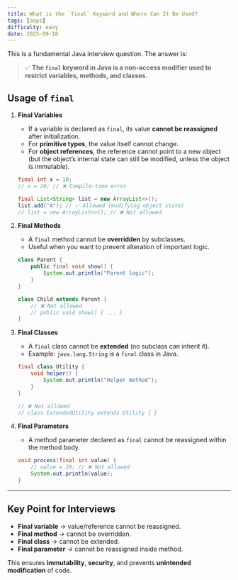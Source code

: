 ```yaml
---
title: What is the `final` Keyword and Where Can It Be Used?
tags: [oops]
difficulty: easy
date: 2025-09-10
---
```


This is a fundamental Java interview question. The answer is:

> ✅ **The `final` keyword in Java is a non-access modifier used to restrict variables, methods, and classes.**

## Usage of `final`

1. **Final Variables**  
   - If a variable is declared as `final`, its value **cannot be reassigned** after initialization.  
   - For **primitive types**, the value itself cannot change.  
   - For **object references**, the reference cannot point to a new object (but the object’s internal state can still be modified, unless the object is immutable).

   ```java
   final int x = 10;
   // x = 20; // ❌ Compile-time error

   final List<String> list = new ArrayList<>();
   list.add("A"); // ✅ Allowed (modifying object state)
   // list = new ArrayList<>(); // ❌ Not allowed
   ```

2. **Final Methods**  
   - A `final` method cannot be **overridden** by subclasses.  
   - Useful when you want to prevent alteration of important logic.  

   ```java
   class Parent {
       public final void show() {
           System.out.println("Parent logic");
       }
   }

   class Child extends Parent {
       // ❌ Not allowed
       // public void show() { ... }
   }
   ```

3. **Final Classes**  
   - A `final` class cannot be **extended** (no subclass can inherit it).  
   - Example: `java.lang.String` is a `final` class in Java.

   ```java
   final class Utility {
       void helper() {
           System.out.println("Helper method");
       }
   }

   // ❌ Not allowed
   // class ExtendedUtility extends Utility { }
   ```

4. **Final Parameters**  
   - A method parameter declared as `final` cannot be reassigned within the method body.  

   ```java
   void process(final int value) {
       // value = 20; // ❌ Not allowed
       System.out.println(value);
   }
   ```

---

## Key Point for Interviews

- **Final variable** → value/reference cannot be reassigned.  
- **Final method** → cannot be overridden.  
- **Final class** → cannot be extended.  
- **Final parameter** → cannot be reassigned inside method.  

This ensures **immutability**, **security**, and prevents **unintended modification** of code.  

